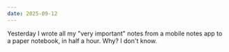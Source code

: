 ```yaml
---
date: 2025-09-12
---
```


Yesterday I wrote all my "very important" notes from a mobile notes app
to a paper notebook, in half a hour. Why? I don't know.
